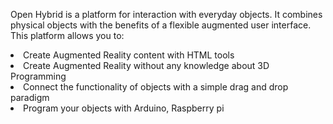Open Hybrid is a platform for interaction with everyday objects.
It combines physical objects with the benefits of a flexible augmented user interface.
This platform allows you to:
<li>Create Augmented Reality content with HTML tools</li>
<li>Create Augmented Reality without any knowledge about 3D Programming</li>
<li>Connect the functionality of objects with a simple drag and drop paradigm</li>
<li>Program your objects with Arduino, Raspberry pi</li>
